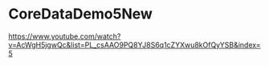 # CoreDataDemo5New

https://www.youtube.com/watch?v=AcWgH5jgwQc&list=PL_csAAO9PQ8YJ8S6q1cZYXwu8kOfQyYSB&index=5
